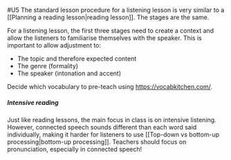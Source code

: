 #U5
The standard lesson procedure for a listening lesson is very similar to a [[Planning a reading lesson|reading lesson]]. The stages are the same. 

For a listening lesson, the first three stages need to create a context and allow the listeners to familiarise themselves with the speaker. This is important to allow adjustment to:
- The topic and therefore expected content
- The genre (formality)
- The speaker (intonation and accent)

Decide which vocabulary to pre-teach using https://vocabkitchen.com/. 

##### Intensive reading
Just like reading lessons, the main focus in class is on intensive listening. However, connected speech sounds different than each word said individually, making it harder for listeners to use [[Top-down vs bottom-up processing|bottom-up processing]]. Teachers should focus on pronunciation, especially in connected speech!


